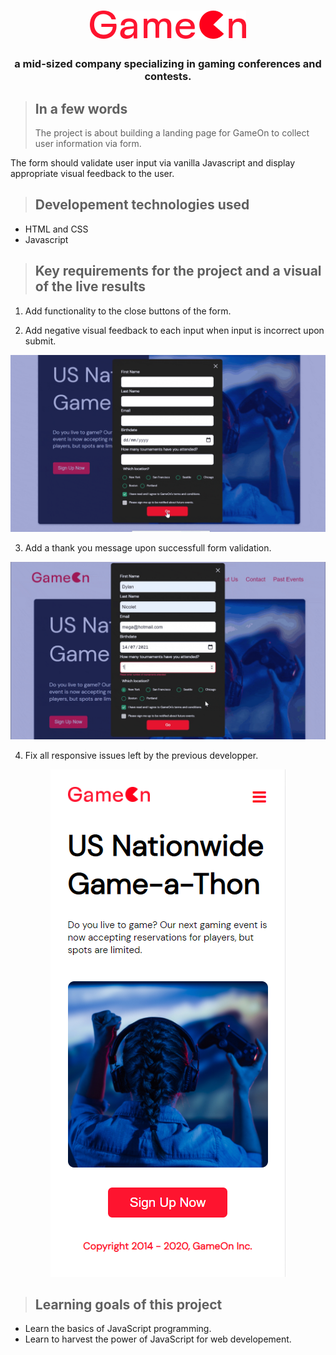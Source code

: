 <h1 align="center">
<img src="Logo.png"></h1>

<h3 align="center">a mid-sized company specializing in gaming conferences and contests.</h3>

> ## **In a few words**
>
> The project is about building a landing page for GameOn to collect user information via form.

The form should validate user input via vanilla Javascript and display appropriate visual feedback to the user.

> ## **Developement technologies used**

- HTML and CSS
- Javascript

> ## **Key requirements for the project and a visual of the live results**

1. Add functionality to the close buttons of the form.

2. Add negative visual feedback to each input when input is incorrect upon submit.
<p align="center"><img src="README-MEDIA/ezgif.com-gif-maker.gif">

3. Add a thank you message upon successfull form validation.
<p align="center"><img src="README-MEDIA/gif2.gif">

4. Fix all responsive issues left by the previous developper.
<p align="center"><img src="README-MEDIA/p4.png">

> ## **Learning goals of this project**

- Learn the basics of JavaScript programming.
- Learn to harvest the power of JavaScript for web developement.
